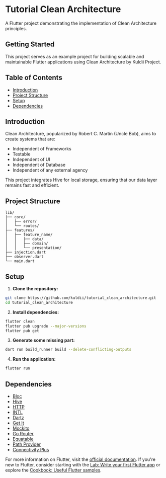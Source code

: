 # Tutorial Clean Architecture

A Flutter project demonstrating the implementation of Clean Architecture principles.

## Getting Started

This project serves as an example project for building scalable and maintainable Flutter applications using Clean Architecture by Kuldii Project.

## Table of Contents

- [Introduction](#introduction)
- [Project Structure](#project-structure)
- [Setup](#setup)
- [Dependencies](#dependencies)

## Introduction

Clean Architecture, popularized by Robert C. Martin (Uncle Bob), aims to create systems that are:
- Independent of Frameworks
- Testable
- Independent of UI
- Independent of Database
- Independent of any external agency

This project integrates Hive for local storage, ensuring that our data layer remains fast and efficient.

## Project Structure

```
lib/
├── core/
│   ├── error/
│   └── routes/
├── features/
│   ├── feature_name/
│   │   ├── data/
│   │   ├── domain/
│   │   └── presentation/
├── injection.dart
├── observer.dart
└── main.dart
```

## Setup

1. **Clone the repository:**

```bash
git clone https://github.com/kuldii/tutorial_clean_architecture.git
cd tutorial_clean_architecture
```

2. **Install dependencies:**

```bash
flutter clean
flutter pub upgrade --major-versions
flutter pub get
```

3. **Generate some missing part:**

```bash
dart run build_runner build --delete-conflicting-outputs
```

4. **Run the application:**

```bash
flutter run
```

## Dependencies

- [Bloc](https://pub.dev/packages/bloc)
- [Hive](https://pub.dev/packages/hive)
- [HTTP](https://pub.dev/packages/http)
- [INTL](https://pub.dev/packages/intl)
- [Dartz](https://pub.dev/packages/dartz)
- [Get It](https://pub.dev/packages/get_it)
- [Mockito](https://pub.dev/packages/mockito)
- [Go Router](https://pub.dev/packages/go_router)
- [Equatable](https://pub.dev/packages/equatable)
- [Path Provider](https://pub.dev/packages/path_provider)
- [Connectivity Plus](https://pub.dev/packages/connectivity_plus)

For more information on Flutter, visit the [official documentation](https://docs.flutter.dev/). If you're new to Flutter, consider starting with the [Lab: Write your first Flutter app](https://docs.flutter.dev/get-started/codelab) or explore the [Cookbook: Useful Flutter samples](https://docs.flutter.dev/cookbook).